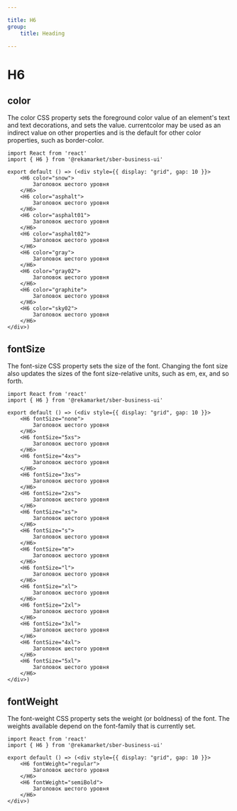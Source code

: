 ```yaml
---

title: H6
group:
	title: Heading

---
```


# H6

## color
The color CSS property sets the foreground color value of an element's text and text decorations, and sets the <currentcolor> value. currentcolor may be used as an indirect value on other properties and is the default for other color properties, such as border-color.

```tsx
import React from 'react'
import { H6 } from '@rekamarket/sber-business-ui'

export default () => (<div style={{ display: "grid", gap: 10 }}>
	<H6 color="snow">
		Заголовок шестого уровня
	</H6>
	<H6 color="asphalt">
		Заголовок шестого уровня
	</H6>
	<H6 color="asphalt01">
		Заголовок шестого уровня
	</H6>
	<H6 color="asphalt02">
		Заголовок шестого уровня
	</H6>
	<H6 color="gray">
		Заголовок шестого уровня
	</H6>
	<H6 color="gray02">
		Заголовок шестого уровня
	</H6>
	<H6 color="graphite">
		Заголовок шестого уровня
	</H6>
	<H6 color="sky02">
		Заголовок шестого уровня
	</H6>
</div>)
```

## fontSize
The font-size CSS property sets the size of the font. Changing the font size also updates the sizes of the font size-relative <length> units, such as em, ex, and so forth.

```tsx
import React from 'react'
import { H6 } from '@rekamarket/sber-business-ui'

export default () => (<div style={{ display: "grid", gap: 10 }}>
	<H6 fontSize="none">
		Заголовок шестого уровня
	</H6>
	<H6 fontSize="5xs">
		Заголовок шестого уровня
	</H6>
	<H6 fontSize="4xs">
		Заголовок шестого уровня
	</H6>
	<H6 fontSize="3xs">
		Заголовок шестого уровня
	</H6>
	<H6 fontSize="2xs">
		Заголовок шестого уровня
	</H6>
	<H6 fontSize="xs">
		Заголовок шестого уровня
	</H6>
	<H6 fontSize="s">
		Заголовок шестого уровня
	</H6>
	<H6 fontSize="m">
		Заголовок шестого уровня
	</H6>
	<H6 fontSize="l">
		Заголовок шестого уровня
	</H6>
	<H6 fontSize="xl">
		Заголовок шестого уровня
	</H6>
	<H6 fontSize="2xl">
		Заголовок шестого уровня
	</H6>
	<H6 fontSize="3xl">
		Заголовок шестого уровня
	</H6>
	<H6 fontSize="4xl">
		Заголовок шестого уровня
	</H6>
	<H6 fontSize="5xl">
		Заголовок шестого уровня
	</H6>
</div>)
```

## fontWeight
The font-weight CSS property sets the weight (or boldness) of the font. The weights available depend on the font-family that is currently set.

```tsx
import React from 'react'
import { H6 } from '@rekamarket/sber-business-ui'

export default () => (<div style={{ display: "grid", gap: 10 }}>
	<H6 fontWeight="regular">
		Заголовок шестого уровня
	</H6>
	<H6 fontWeight="semiBold">
		Заголовок шестого уровня
	</H6>
</div>)
```
